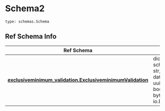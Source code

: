 # Schema2
```
type: schemas.Schema
```

## Ref Schema Info
Ref Schema | Input Type | Output Type
---------- | ---------- | -----------
[**exclusiveminimum_validation.ExclusiveminimumValidation**](../../../../../../../components/schema/exclusiveminimum_validation.md) | dict, schemas.immutabledict, str, datetime.date, datetime.datetime, uuid.UUID, int, float, bool, None, list, tuple, bytes, io.FileIO, io.BufferedReader | schemas.immutabledict, str, float, int, bool, None, tuple, bytes, io.FileIO
